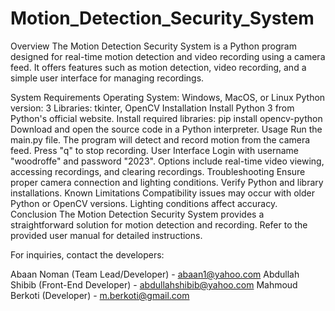 # Motion_Detection_Security_System
Overview
The Motion Detection Security System is a Python program designed for real-time motion detection and video recording using a camera feed. It offers features such as motion detection, video recording, and a simple user interface for managing recordings.

System Requirements
Operating System: Windows, MacOS, or Linux
Python version: 3
Libraries: tkinter, OpenCV
Installation
Install Python 3 from Python's official website.
Install required libraries:
pip install opencv-python
Download and open the source code in a Python interpreter.
Usage
Run the main.py file.
The program will detect and record motion from the camera feed.
Press "q" to stop recording.
User Interface
Login with username "woodroffe" and password "2023".
Options include real-time video viewing, accessing recordings, and clearing recordings.
Troubleshooting
Ensure proper camera connection and lighting conditions.
Verify Python and library installations.
Known Limitations
Compatibility issues may occur with older Python or OpenCV versions.
Lighting conditions affect accuracy.
Conclusion
The Motion Detection Security System provides a straightforward solution for motion detection and recording. Refer to the provided user manual for detailed instructions.

For inquiries, contact the developers:

Abaan Noman (Team Lead/Developer) - abaan1@yahoo.com
Abdullah Shibib (Front-End Developer) - abdullahshibib@yahoo.com
Mahmoud Berkoti (Developer) - m.berkoti@gmail.com
